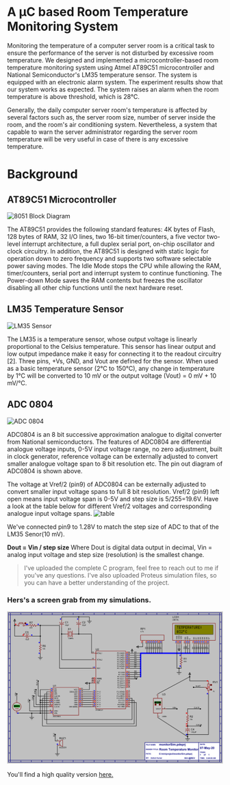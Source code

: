 # A μC based Room Temperature Monitoring System

Monitoring the temperature of a computer server room is a critical task to ensure the performance of the server is not disturbed by excessive room temperature. We designed and implemented a microcontroller-based room temperature monitoring system using Atmel AT89C51 microcontroller and National Semiconductor's LM35 temperature sensor. The system is equipped with an electronic alarm system. The experiment results show that our system works as expected. The system raises an alarm when the room temperature is above threshold, which is 28°C.

Generally, the daily computer server room's temperature is affected by several factors such as, the server room size, number of server inside the room, and the room's air conditioning system. Nevertheless, a system that capable to warn the server administrator regarding the server room temperature will be very useful in case of there is any excessive temperature.

# Background
## AT89C51 Microcontroller
![8051 Block Diagram](https://aninditadhikary.files.wordpress.com/2011/01/8051blockdiagram.png?w=712)

  The AT89C51 provides the following standard features: 4K bytes of Flash, 128 bytes of RAM, 32 I/O lines, two 16-bit timer/counters, a five vector two-level interrupt architecture, a full duplex serial port, on-chip oscillator and clock circuitry. In addition, the AT89C51 is designed with static logic for operation down to zero frequency and supports two software selectable power saving modes. The Idle Mode stops the CPU while allowing the RAM, timer/counters, serial port and interrupt system to continue functioning. The Power-down Mode saves the RAM contents but freezes the oscillator disabling all other chip functions until the next hardware reset.
  
  ## LM35 Temperature Sensor
  
  ![LM35 Sensor](http://i.imgur.com/1oBVcy1.png)
  
  The LM35 is a temperature sensor, whose output voltage is linearly proportional to the Celsius temperature. This sensor has linear output and low output impedance make it easy for connecting it to the readout circuitry [2]. Three pins, +Vs, GND, and Vout are defined for the sensor. When used as a basic temperature sensor (2°C to 150°C), any change in temperature by 1°C will be converted to 10 mV or the output voltage (Vout) = 0 mV + 10 mV/°C.
  
  ## ADC 0804
  ![ADC 0804](http://www.circuitstoday.com/wp-content/uploads/2012/09/adc0804-pinout.png)
  
  ADC0804 is an 8 bit successive approximation analogue to digital converter from National semiconductors. The features of ADC0804 are  differential analogue voltage inputs, 0-5V input voltage range, no zero adjustment, built in clock generator, reference voltage can be externally adjusted to convert smaller analogue voltage span to 8 bit resolution etc. The pin out diagram of ADC0804 is shown above.
  
  The voltage at Vref/2  (pin9)  of ADC0804 can be externally adjusted  to convert smaller input voltage spans to full 8 bit resolution. Vref/2 (pin9) left open means input voltage span is 0-5V and step size is 5/255=19.6V. Have a look at the table below for different Vref/2 voltages and corresponding analogue  input voltage spans.
  ![table](http://1.bp.blogspot.com/-Cm5-xRz7kwc/Te-m7NFvsrI/AAAAAAAADC8/NHn58EJapGk/s400/ADC0804%2BChip%2Bstep%2Bsize%2Bcalculation%2BADC0804%2Bhas%2Bresolution%2Bof%2B8%2Bbits.jpg)
  
  We've connected pin9 to 1.28V to match the step size of ADC to that of the LM35 Senor(10 mV).
  
  **Dout = Vin / step size** 
  Where Dout is digital data output in decimal, Vin = analog input voltage and step size (resolution) is the smallest change. 
  
  >I've uploaded the complete C program, feel free to 
  >reach out to me if you've any questions. I've also uploaded
  > Proteus simulation files, so you can have a better understanding
  >of the project.
  
  ### Hers's a screen grab from my simulations.
  ![monitorSim](https://github.com/aniket1499/tempMonitor/blob/master/screenGrab.png?raw=true)
  
  You'll find a high quality version [here.](https://github.com/aniket1499/tempMonitor/blob/master/monitorSim.BMP) 
